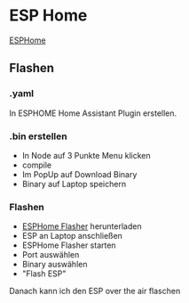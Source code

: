 # ESP Home

[ESPHome](https://esphome.io)

## Flashen

### .yaml

In ESPHOME Home Assistant Plugin erstellen.

### .bin erstellen

- In Node auf 3 Punkte Menu klicken
- compile
- Im PopUp auf Download Binary
- Binary auf Laptop speichern

### Flashen

- [ESPHome Flasher](https://github.com/esphome/esphome-flasher) herunterladen
- ESP an Laptop anschließen
- ESPHome Flasher starten
- Port auswählen
- Binary auswählen
- "Flash ESP"

Danach kann ich den ESP over the air flaschen
